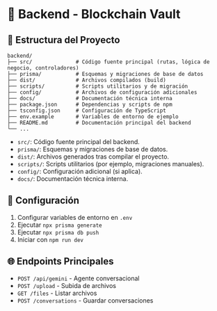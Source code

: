 # 🚀 Backend - Blockchain Vault

## 📁 Estructura del Proyecto
```
backend/
├── src/              # Código fuente principal (rutas, lógica de negocio, controladores)
├── prisma/           # Esquemas y migraciones de base de datos
├── dist/             # Archivos compilados (build)
├── scripts/          # Scripts utilitarios y de migración
├── config/           # Archivos de configuración adicionales
├── docs/             # Documentación técnica interna
├── package.json      # Dependencias y scripts de npm
├── tsconfig.json     # Configuración de TypeScript
├── env.example       # Variables de entorno de ejemplo
├── README.md         # Documentación principal del backend
└── ...
```

- `src/`: Código fuente principal del backend.
- `prisma/`: Esquemas y migraciones de base de datos.
- `dist/`: Archivos generados tras compilar el proyecto.
- `scripts/`: Scripts utilitarios (por ejemplo, migraciones manuales).
- `config/`: Configuración adicional (si aplica).
- `docs/`: Documentación técnica interna.

## 🔧 Configuración
1. Configurar variables de entorno en `.env`
2. Ejecutar `npx prisma generate`
3. Ejecutar `npx prisma db push`
4. Iniciar con `npm run dev`

## 🌐 Endpoints Principales
- `POST /api/gemini` - Agente conversacional
- `POST /upload` - Subida de archivos
- `GET /files` - Listar archivos
- `POST /conversations` - Guardar conversaciones
